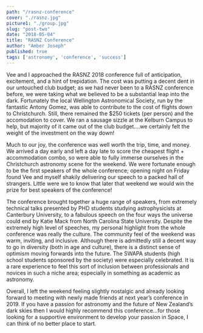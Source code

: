 ```yaml
---
path: "/rasnz-conference"
cover: "./rasnz.jpg"
picture1: "./group.jpg"
slug: "post-two"
date: "2018-05-04"
title: "RASNZ Conference"
author: "Amber Joseph"
published: true
tags: ['astronomy', 'conference', 'success']
---
```

Vee and I approached the RASNZ 2018 conference full of anticipation, excitement, and a hint of trepidation. The cost was putting a decent dent in our untouched club budget; as we had never been to a RASNZ conference before, we were taking what we believed to be a substantial leap into the dark. Fortunately the local Wellington Astronomical Society, run by the fantastic Antony Gomez, was able to contribute to the cost of flights down to Christchurch. Still, there remained the $250 tickets (per person) and the accomodation to cover. We ran a sausage sizzle at the Kelburn Campus to help, but majority of it came out of the club budget….we certainly felt the weight of the investment on the way down!

Much to our joy, the conference was well worth the trip, time, and money. We arrived a day early and left a day late to score the cheapest flight + accommodation combo, so were able to fully immerse ourselves in the Christchurch astronomy scene for the weekend. We were fortunate enough to be the first speakers of the whole conference; opening night on Friday found Vee and myself shakily delivering our speech to a packed hall of strangers. Little were we to know that later that weekend we would win the prize for best speakers of the conference!

The conference brought together a huge range of speakers, from extremely technical talks presented by PHD students studying astrophysicists at Canterbury University, to a fabulous speech on the four ways the universe could end by Katie Mack from North Carolina State University. Despite the extremely high level of speeches, my personal highlight from the whole conference was really the culture. The community feel of the weekend was warm, inviting, and inclusive. Although there is admittedly still a decent way to go in diversity (both in age and culture), there is a distinct sense of optimism moving forwards into the future. The SWAPA students (high school students sponsored by the society) were especially celebrated. It is a rare experience to feel this sort of inclusion between professionals and novices in such a niche area; especially in something as academic as astronomy. 

Overall, I left the weekend feeling slightly nostalgic and already looking forward to meeting with newly made friends at next year’s conference in 2019. If you have a passion for astronomy and the future of New Zealand’s dark skies then I would highly recommend this conference...for those looking for a supportive environment to develop your passion in Space, I can think of no better place to start. 

